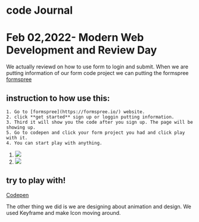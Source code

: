 # code Journal

# Feb 02,2022- Modern Web Development and Review Day

We actually reviewd on how to use form to login and submit.
When we are putting information of our form code project we can putting the formspree [formspree](https://formspree.io/)

## instruction to how use this:
```
1. Go to [formspree](https://formspree.io/) website.
2. click **get started** sign up or loggin putting information.
3. Third it will show you the code after you sign up. The page will be showing up. 
5. Go to codepen and click your form project you had and click play with it.
4. You can start play with anything. 
```

1. ![](https://i.imgur.com/4IX1VWM.png)
2. ![](https://i.imgur.com/eelt3b7.png)

## try to play with! 

[Codepen](https://codepen.io/hyeju1996/pen/XWzdaEg)

The other thing we did is we are designing about animation and design. We used Keyframe and make Icon moving around. 
